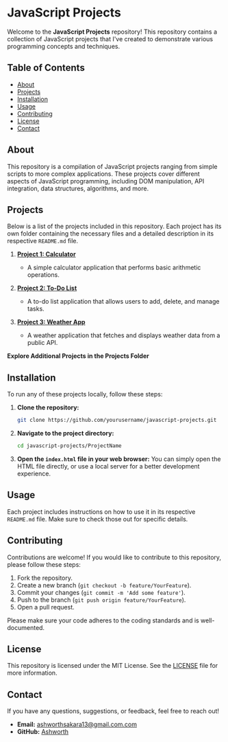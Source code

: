# JavaScript Projects

Welcome to the **JavaScript Projects** repository! This repository contains a collection of JavaScript projects that I've created to demonstrate various programming concepts and techniques.

## Table of Contents

- [About](#about)
- [Projects](#projects)
- [Installation](#installation)
- [Usage](#usage)
- [Contributing](#contributing)
- [License](#license)
- [Contact](#contact)

## About

This repository is a compilation of JavaScript projects ranging from simple scripts to more complex applications. These projects cover different aspects of JavaScript programming, including DOM manipulation, API integration, data structures, algorithms, and more.

## Projects

Below is a list of the projects included in this repository. Each project has its own folder containing the necessary files and a detailed description in its respective `README.md` file.

1. **[Project 1: Calculator](projects/calculator)**
   - A simple calculator application that performs basic arithmetic operations.
  
2. **[Project 2: To-Do List](projects/todo-list)**
   - A to-do list application that allows users to add, delete, and manage tasks.
  
3. **[Project 3: Weather App](projects/weather-app)**
   - A weather application that fetches and displays weather data from a public API.

**Explore Additional Projects in the Projects Folder**

## Installation

To run any of these projects locally, follow these steps:

1. **Clone the repository:**
   ```bash
   git clone https://github.com/yourusername/javascript-projects.git
   ```
   
2. **Navigate to the project directory:**
   ```bash
   cd javascript-projects/ProjectName
   ```

3. **Open the `index.html` file in your web browser:**
   You can simply open the HTML file directly, or use a local server for a better development experience.

## Usage

Each project includes instructions on how to use it in its respective `README.md` file. Make sure to check those out for specific details.

## Contributing

Contributions are welcome! If you would like to contribute to this repository, please follow these steps:

1. Fork the repository.
2. Create a new branch (`git checkout -b feature/YourFeature`).
3. Commit your changes (`git commit -m 'Add some feature'`).
4. Push to the branch (`git push origin feature/YourFeature`).
5. Open a pull request.

Please make sure your code adheres to the coding standards and is well-documented.

## License

This repository is licensed under the MIT License. See the [LICENSE](LICENSE) file for more information.

## Contact

If you have any questions, suggestions, or feedback, feel free to reach out!

- **Email:** ashworthsakara13@gmail.com.com
- **GitHub:** [Ashworth](https://github.com/Ashworth836)

